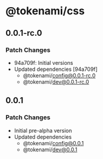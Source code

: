 # @tokenami/css

## 0.0.1-rc.0

### Patch Changes

- 94a709f: Initial versions
- Updated dependencies [94a709f]
  - @tokenami/config@0.0.1-rc.0
  - @tokenami/dev@0.0.1-rc.0

## 0.0.1

### Patch Changes

- Initial pre-alpha version
- Updated dependencies
  - @tokenami/config@0.0.1
  - @tokenami/dev@0.0.1

